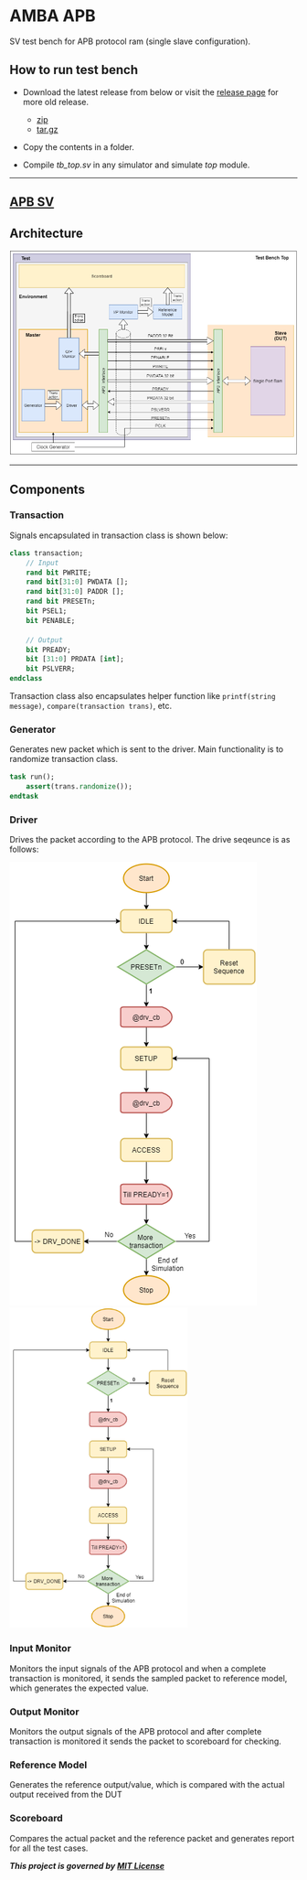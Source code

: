 # AMBA APB

SV test bench for APB protocol ram (single slave configuration).

## How to run test bench

- Download the latest release from below or visit the [release page](https://github.com/kumarrishav14/AMBA_APB/releases "Release page") for more old release.

  - [zip](https://github.com/kumarrishav14/AMBA_APB/archive/v1.0.zip)
  - [tar.gz](https://github.com/kumarrishav14/AMBA_APB/archive/v1.0.tar.gz)

- Copy the contents in a folder.
- Compile *tb_top.sv* in any simulator and simulate *top* module.

---

## [APB SV](\page\APB_SV.html)

<!-- ## [APB UVM]({{ site.baseurl }}{% link page/ALU_SV.md %}) -->

## Architecture

![image](images\APB_TB_arch.png)

---

## Components

### Transaction

Signals encapsulated in transaction class is shown below:

```sv
class transaction;
    // Input
    rand bit PWRITE;          
    rand bit[31:0] PWDATA [];   
    rand bit[31:0] PADDR [];   
    rand bit PRESETn;    
    bit PSEL1;
    bit PENABLE;

    // Output
    bit PREADY;
    bit [31:0] PRDATA [int];
    bit PSLVERR;
endclass
```

Transaction class also encapsulates helper function like `printf(string message)`, `compare(transaction trans)`, etc.

### Generator

Generates new packet which is sent to the driver. Main functionality is to randomize transaction class.

```sv
task run();
    assert(trans.randomize());
endtask
```

### Driver

Drives the packet according to the APB protocol. The drive seqeunce is as follows:

![image](image\driver.png)
<img src = "image\driver.png" height=560 alt="driver flow">

### Input Monitor

Monitors the input signals of the APB protocol and when a complete transaction is monitored, it sends the sampled packet to reference model, which generates the expected value.

### Output Monitor

Monitors the output signals of the APB protocol and after complete transaction is monitored it sends the packet to scoreboard for checking.

### Reference Model

Generates the reference output/value, which is compared with the actual output received from the DUT

### Scoreboard

Compares the actual packet and the reference packet and generates report for all the test cases.

**_This project is governed by [MIT License](LICENSE)_**
